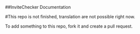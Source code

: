 ##InviteChecker Documentation

#This repo is not finished, translation are not possible right now.

To add something to this repo, fork it and create a pull request.
